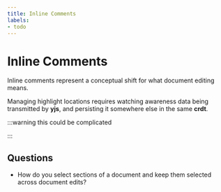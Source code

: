 ```yaml
---
title: Inline Comments
labels:
- todo
---
```


# Inline Comments

Inline comments represent a conceptual shift for what document editing means.

Managing highlight locations requires watching awareness data being transmitted by **yjs**, and persisting it somewhere else in the same **crdt**.

:::warning this could be complicated

:::

## Questions
* How do you select sections of a document and keep them selected across document edits?




